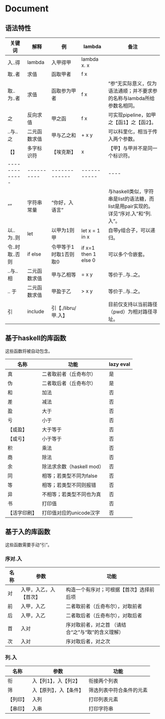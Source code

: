 # Document

## 语法特性

| 关键词        | 解释        | 例            | lambda      | 备注 |
| ------------- | ---------- | ------------- | ----------- | ---- |
| 入..得        | lambda      | 入甲得甲      | lambda x. x |      |
| 取..者        | 求值        | 函取甲者      | f x         |      | 
| 取..为..者    | 求值        | 函取参为甲者   | f x         | “参”无实际意义，仅为语法通顺；并不要求参的名称与lambda所给参数名相同。 |
| 之            | 反向求值    | 甲之函         | f x        | 可实现pipeline，如甲之【函1】之【函2】。 |
| ..与..之      | 二元函数求值 | 甲与乙之和    | + x y       | 可以科里化，相当于传入两个参数。 |
| 【】          | 多字标识符  | 【埃克斯】     | x           | 【甲】与甲并不是同一个标识符。 |
| ------------- | ---------- | ------------- | ----------- | ---- |
| “”            | 字符串常量  | “你好，入语言” |             | 与haskell类似，字符串是list的语法糖，而list是用pair实现的。详见“序对.入”和“列.入”。 |
| 以..为..则    | let         | 以甲为1则甲    | let x = 1 in x | 自带y组合子，可以递归。|
| 令..时取..否则 | if else    | 令甲等于1时取1否则取0 | if x=1 then 1 else 0 | 可以多个令嵌套。 |
| ..与..相      | 二元函数求值 | 甲与乙相等    | = x y       | 等价于..与..之。 |
| .. 于         | 二元函数求值 | 甲盈于乙      | > x y       | 等价于..与..之。 |
| 引            | include     | 引【./libru/甲.入】 |        | 目前仅支持以当前路径（pwd）为相对路径寻址。 |


## 基于haskell的库函数

这些函数将被自动包含。

| 名称          | 功能                              | lazy eval |
| ------------- | --------------------------------- | ------- |
| 真            | 二者取前者（丘奇布尔）             | 是       |
| 伪            | 二者取后者（丘奇布尔）             | 是       |
| 和            | 加法                              | 否       |
| 差            | 减法                              | 否       |
| 盈            | 大于                              | 否       |
| 亏            | 小于                              | 否       |
| 【或盈】      | 大于等于                          | 否       |
| 【或亏】      | 小于等于                          | 否       |
| 积            | 乘法                              | 否       |
| 商            | 除法                              | 否       |
| 余            | 除法求余数（haskell mod）         | 否       |
| 同            | 相等；若类型不同为false            | 否       |
| 等            | 相等；若类型不同则报错             | 否       |
| 异            | 不相等；若类型不同也为真           | 否       |
| 书            | 打印值                            | 否       |
| 【活字印刷】   | 打印值对应的unicode汉字           | 否       |

## 基于入的库函数

这些函数需要手动“引”。

### 序对.入

| 名称          | 参数                  | 功能                                   |
| ------------- | --------------------- | ------------------------------------- |
| 对            | 入甲，入乙，入【首次】 | 构造一个有序对；可根据【首次】选择前后项 |
| 前            | 入甲，入乙             | 二者取前者（丘奇布尔），对取前者        |
| 后            | 入甲，入乙             | 二者取后者（丘奇布尔），对取后者         |
| 首            | 入对                   | 序对取前者，对之首 （请结合“之”与“取”的含义理解）|
| 次            | 入对                   | 序对取后者，对之次                      |

### 列.入

| 名称          | 参数                  | 功能                                   |
| ------------- | --------------------- | ------------------------------------- |
| 衔            | 入【列1】，入【列2】   | 衔接两个列表                            |
| 筛            | 入【原列】，入【条件】 | 筛选列表中符合条件的元素                 |
| 【列印】      | 入列                  | 打印列表元素                            |
| 【串印】      | 入串                  | 打印字符串                              | 